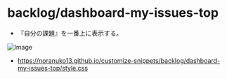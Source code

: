 # backlog/dashboard-my-issues-top

- 『自分の課題』を一番上に表示する。

![Image](https://noranuko13.github.io/customize-snippets/backlog/dashboard-my-issues-top/image.png)

- <https://noranuko13.github.io/customize-snippets/backlog/dashboard-my-issues-top/style.css>
